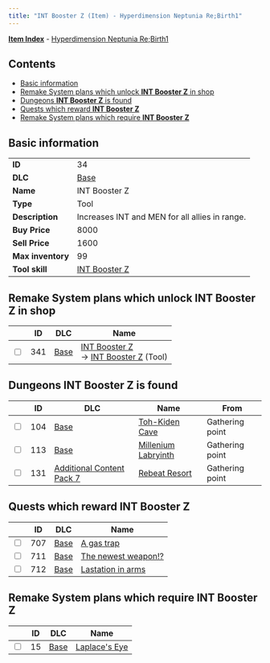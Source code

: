 ```yaml
---
title: "INT Booster Z (Item) - Hyperdimension Neptunia Re;Birth1"
---
```


[**Item Index**](/neptunia/rb1/item/index.html) - [Hyperdimension Neptunia Re;Birth1](/neptunia/rb1)

## Contents

- [Basic information](#basic-information)
- [Remake System plans which unlock **INT Booster Z** in shop](#remake-system-plans-which-unlock-int-booster-z-in-shop)
- [Dungeons **INT Booster Z** is found](#dungeons-int-booster-z-is-found)
- [Quests which reward **INT Booster Z**](#quests-which-reward-int-booster-z)
- [Remake System plans which require **INT Booster Z**](#remake-system-plans-which-require-int-booster-z)

## Basic information

|   |   |
| -- | -- |
| **ID** | 34 |
| **DLC** | [Base](/neptunia/rb1/dlc/1-base.html) |
| **Name** | INT Booster Z |
| **Type** | Tool |
| **Description** | Increases INT and MEN for all allies in range. |
| **Buy Price** | 8000 |
| **Sell Price** | 1600 |
| **Max inventory** | 99 |
| **Tool skill** | [INT Booster Z](/neptunia/rb1/skill/1-10034-int-booster-z.html) |


## Remake System plans which unlock **INT Booster Z** in shop

|    | ID | DLC | Name |
| -- | -- | --- | ---- |
| <input type="checkbox" id="rb1-remake-1-341" class="trackbox" /> | 341 | [Base](/neptunia/rb1/dlc/1-base.html) | [INT Booster Z](/neptunia/rb1/remake/1-341-int-booster-z.html)<br /> → [INT Booster Z](/neptunia/rb1/item/1-34-int-booster-z.html) (Tool) |


## Dungeons **INT Booster Z** is found

|    | ID | DLC | Name | From |
| -- | -- | --- | ---- | ---- |
| <input type="checkbox" id="rb1-dungeon-1-104" class="trackbox" /> | 104 | [Base](/neptunia/rb1/dlc/1-base.html) | [Toh-Kiden Cave](/neptunia/rb1/dungeon/1-104-toh-kiden-cave.html) | Gathering point |
| <input type="checkbox" id="rb1-dungeon-1-113" class="trackbox" /> | 113 | [Base](/neptunia/rb1/dlc/1-base.html) | [Millenium Labryinth](/neptunia/rb1/dungeon/1-113-millenium-labryinth.html) | Gathering point |
| <input type="checkbox" id="rb1-dungeon-16-131" class="trackbox" /> | 131 | [Additional Content Pack 7](/neptunia/rb1/dlc/16-pack7.html) | [Rebeat Resort](/neptunia/rb1/dungeon/16-131-rebeat-resort.html) | Gathering point |


## Quests which reward **INT Booster Z**

|    | ID | DLC | Name |
| -- | -- | --- | ---- |
| <input type="checkbox" id="rb1-quest-1-707" class="trackbox" /> | 707 | [Base](/neptunia/rb1/dlc/1-base.html) | [A gas trap](/neptunia/rb1/quest/1-707-a-gas-trap.html) |
| <input type="checkbox" id="rb1-quest-1-711" class="trackbox" /> | 711 | [Base](/neptunia/rb1/dlc/1-base.html) | [The newest weapon!?](/neptunia/rb1/quest/1-711-the-newest-weapon.html) |
| <input type="checkbox" id="rb1-quest-1-712" class="trackbox" /> | 712 | [Base](/neptunia/rb1/dlc/1-base.html) | [Lastation in arms](/neptunia/rb1/quest/1-712-lastation-in-arms.html) |


## Remake System plans which require **INT Booster Z**

|    | ID | DLC | Name |
| -- | -- | --- | ---- |
| <input type="checkbox" id="rb1-quest-1-15" class="trackbox" /> | 15 | [Base](/neptunia/rb1/dlc/1-base.html) | [Laplace's Eye](/neptunia/rb1/quest/1-15-laplaces-eye.html) |

